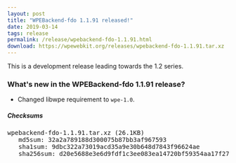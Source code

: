 ```yaml
---
layout: post
title: "WPEBackend-fdo 1.1.91 released!"
date: 2019-03-14
tags: release
permalink: /release/wpebackend-fdo-1.1.91.html
download: https://wpewebkit.org/releases/wpebackend-fdo-1.1.91.tar.xz
---
```


This is a development release leading towards the 1.2 series.

### What's new in the WPEBackend-fdo 1.1.91 release?

- Changed libwpe requirement to `wpe-1.0`.

##### Checksums

<pre>
wpebackend-fdo-1.1.91.tar.xz (26.1KB)
   md5sum: 32a2a789188d300075b87bb3af967593
   sha1sum: 9dbc322a73019acd35a9e30b648d7843f96624ae
   sha256sum: d20e5688e3e6d9fdf1c3ee083ea14720bf59354aa17f275a003b030e8131315d
</pre>
